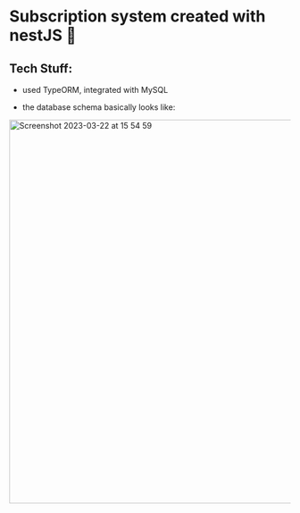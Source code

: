 # Subscription system created with nestJS 🚀

## Tech Stuff:

- used TypeORM, integrated with MySQL

- the database schema basically looks like:

<img width="687" alt="Screenshot 2023-03-22 at 15 54 59" src="https://user-images.githubusercontent.com/44210825/226926541-ebdfc28d-f307-4782-b7ff-14336e853917.png">
